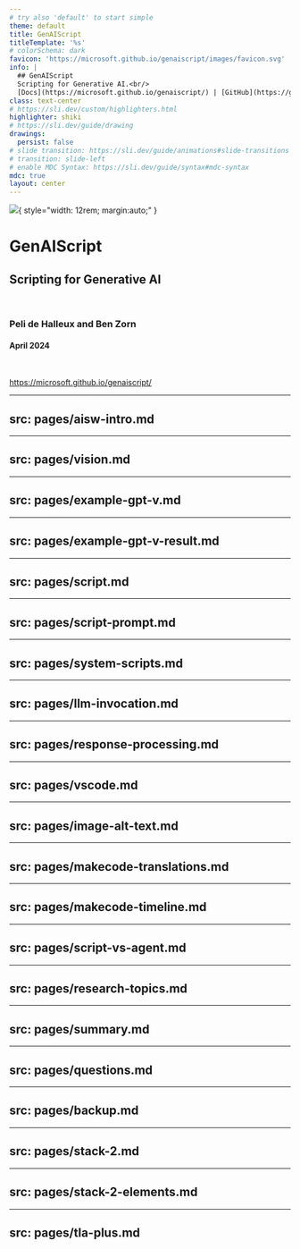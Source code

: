 ```yaml
---
# try also 'default' to start simple
theme: default
title: GenAIScript
titleTemplate: '%s'
# colorSchema: dark
favicon: 'https://microsoft.github.io/genaiscript/images/favicon.svg'
info: |
  ## GenAIScript
  Scripting for Generative AI.<br/>
  [Docs](https://microsoft.github.io/genaiscript/) | [GitHub](https://github.com/microsoft/genaiscript/)
class: text-center
# https://sli.dev/custom/highlighters.html
highlighter: shiki
# https://sli.dev/guide/drawing
drawings:
  persist: false
# slide transition: https://sli.dev/guide/animations#slide-transitions
# transition: slide-left
# enable MDC Syntax: https://sli.dev/guide/syntax#mdc-syntax
mdc: true
layout: center
---
```


![](https://microsoft.github.io/genaiscript/images/favicon.svg){ style="width: 12rem; margin:auto;" }

# GenAIScript

## Scripting for Generative AI

<br/>

### Peli de Halleux and Ben Zorn
#### April 2024

<br/>

https://microsoft.github.io/genaiscript/

---
src: pages/aisw-intro.md
---

---
src: pages/vision.md
---

---
src: pages/example-gpt-v.md
---

---
src: pages/example-gpt-v-result.md
---

---
src: pages/script.md
---

---
src: pages/script-prompt.md
---

---
src: pages/system-scripts.md
---

---
src: pages/llm-invocation.md
---

---
src: pages/response-processing.md
---

---
src: pages/vscode.md
---

---
src: pages/image-alt-text.md
---

---
src: pages/makecode-translations.md
---

---
src: pages/makecode-timeline.md
---

---
src: pages/script-vs-agent.md
---

---
src: pages/research-topics.md
---

---
src: pages/summary.md
---

---
src: pages/questions.md
---

---
src: pages/backup.md
---

---
src: pages/stack-2.md
---

---
src: pages/stack-2-elements.md
---

---
src: pages/tla-plus.md
---

